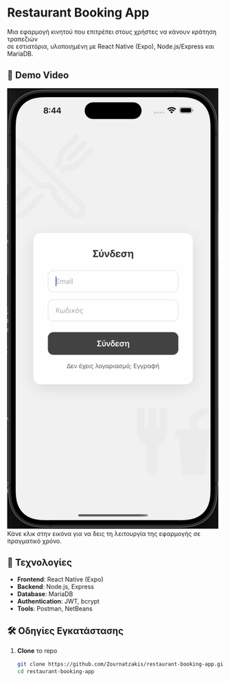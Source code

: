 # Restaurant Booking App

Μια εφαρμογή κινητού που επιτρέπει στους χρήστες να κάνουν κράτηση τραπεζιών  
σε εστιατόρια, υλοποιημένη με React Native (Expo), Node.js/Express και MariaDB.

## 🔗 Demo Video

[![Δείξε το demo](docs/demo-thumbnail.png)](https://youtube.com/shorts/Zk0jaHSVgrI?feature=share)  
Κάνε κλικ στην εικόνα για να δεις τη λειτουργία της εφαρμογής σε πραγματικό χρόνο.

## 🚀 Τεχνολογίες

- **Frontend**: React Native (Expo)
- **Backend**: Node.js, Express
- **Database**: MariaDB
- **Authentication**: JWT, bcrypt
- **Tools**: Postman, NetBeans

## 🛠️ Οδηγίες Εγκατάστασης

1. **Clone** το repo
   ```bash
   git clone https://github.com/Zournatzakis/restaurant-booking-app.git
   cd restaurant-booking-app
   ```
